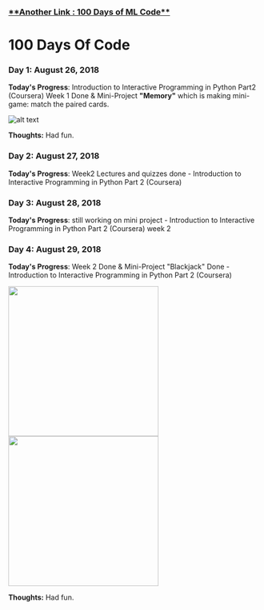 <h3><a href = "https://positive235.github.io/100-DAYS-OF-ML/">**Another Link : 100 Days of ML Code**</a></h3>

# 100 Days Of Code

### Day 1: August 26, 2018 

**Today's Progress**: Introduction to Interactive Programming in Python Part2 (Coursera) Week 1 Done & Mini-Project **"Memory"** which is making mini-game: match the paired cards.

![alt text](https://raw.githubusercontent.com/positive235/100-DAYS-OF-CODE/master/memory.png)

**Thoughts:** Had fun.

### Day 2: August 27, 2018  

**Today's Progress**: Week2 Lectures and quizzes done - Introduction to Interactive Programming in Python Part 2 (Coursera)

### Day 3: August 28, 2018

**Today's Progress**: still working on mini project  - Introduction to Interactive Programming in Python Part 2 (Coursera) week 2

### Day 4: August 29, 2018

**Today's Progress**: Week 2 Done & Mini-Project "Blackjack" Done - Introduction to Interactive Programming in Python Part 2 (Coursera)

<img src = "https://raw.githubusercontent.com/positive235/100-DAYS-OF-CODE/master/Screenshot%20from%20blackjack.ogv.png" width = 300><img src = "https://raw.githubusercontent.com/positive235/100-DAYS-OF-CODE/master/Screenshot%20from%20blackjack.ogv%20-%201.png" width = 300>

**Thoughts:** Had fun.


